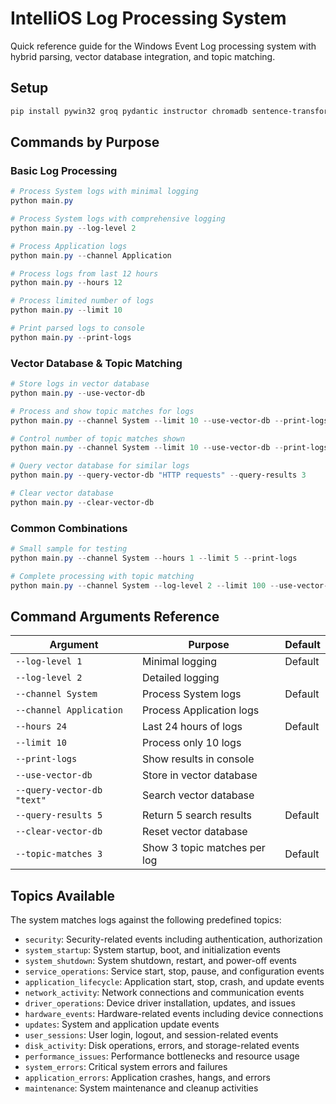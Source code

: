 # IntelliOS Log Processing System

Quick reference guide for the Windows Event Log processing system with hybrid parsing, vector database integration, and topic matching.

## Setup

```powershell
pip install pywin32 groq pydantic instructor chromadb sentence-transformers
```

## Commands by Purpose

### Basic Log Processing

```powershell
# Process System logs with minimal logging
python main.py

# Process System logs with comprehensive logging
python main.py --log-level 2

# Process Application logs
python main.py --channel Application

# Process logs from last 12 hours
python main.py --hours 12

# Process limited number of logs
python main.py --limit 10

# Print parsed logs to console
python main.py --print-logs
```

### Vector Database & Topic Matching

```powershell
# Store logs in vector database
python main.py --use-vector-db

# Process and show topic matches for logs
python main.py --channel System --limit 10 --use-vector-db --print-logs

# Control number of topic matches shown
python main.py --channel System --limit 10 --use-vector-db --print-logs --topic-matches 5

# Query vector database for similar logs
python main.py --query-vector-db "HTTP requests" --query-results 3

# Clear vector database
python main.py --clear-vector-db
```

### Common Combinations

```powershell
# Small sample for testing
python main.py --channel System --hours 1 --limit 5 --print-logs

# Complete processing with topic matching
python main.py --channel System --log-level 2 --limit 100 --use-vector-db --print-logs
```

## Command Arguments Reference

| Argument | Purpose | Default |
|----------|---------|---------|
| `--log-level 1` | Minimal logging | Default |
| `--log-level 2` | Detailed logging | |
| `--channel System` | Process System logs | Default |
| `--channel Application` | Process Application logs | |
| `--hours 24` | Last 24 hours of logs | Default |
| `--limit 10` | Process only 10 logs | |
| `--print-logs` | Show results in console | |
| `--use-vector-db` | Store in vector database | |
| `--query-vector-db "text"` | Search vector database | |
| `--query-results 5` | Return 5 search results | Default |
| `--clear-vector-db` | Reset vector database | |
| `--topic-matches 3` | Show 3 topic matches per log | Default |

## Topics Available

The system matches logs against the following predefined topics:

- `security`: Security-related events including authentication, authorization
- `system_startup`: System startup, boot, and initialization events
- `system_shutdown`: System shutdown, restart, and power-off events
- `service_operations`: Service start, stop, pause, and configuration events
- `application_lifecycle`: Application start, stop, crash, and update events
- `network_activity`: Network connections and communication events
- `driver_operations`: Device driver installation, updates, and issues
- `hardware_events`: Hardware-related events including device connections
- `updates`: System and application update events
- `user_sessions`: User login, logout, and session-related events
- `disk_activity`: Disk operations, errors, and storage-related events
- `performance_issues`: Performance bottlenecks and resource usage
- `system_errors`: Critical system errors and failures
- `application_errors`: Application crashes, hangs, and errors
- `maintenance`: System maintenance and cleanup activities
